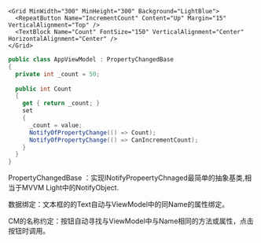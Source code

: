 ```xaml
<Grid MinWidth="300" MinHeight="300" Background="LightBlue">
  <RepeatButton Name="IncrementCount" Content="Up" Margin="15" VerticalAlignment="Top" />
  <TextBlock Name="Count" FontSize="150" VerticalAlignment="Center" HorizontalAlignment="Center" />
</Grid>
```

```csharp
public class AppViewModel : PropertyChangedBase
{
  private int _count = 50;
 
  public int Count
  {
    get { return _count; }
    set
    {
      _count = value;
      NotifyOfPropertyChange(() => Count);
      NotifyOfPropertyChange(() => CanIncrementCount);
    }
  }
}
```

PropertyChangedBase ：实现INotifyPropeertyChnaged最简单的抽象基类,相当于MVVM Light中的NotifyObject.

数据绑定：文本框的的Text自动与ViewModel中的同Name的属性绑定。

CM的名称约定：按钮自动寻找与ViewModel中与Name相同的方法或属性，点击按钮时调用。